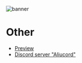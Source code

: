 ![banner](https://media.discordapp.net/attachments/963481848535719966/963733042889908224/Picsart_22-04-13_12-21-39-194.jpg?width=832&height=468)
# Other
* [Preview](https://media.discordapp.net/attachments/963481848535719966/963491337527783545/Picsart_22-04-12_20-15-53-123.jpg)
* [Discord server "Aliucord"](https://discord.gg/aliucord)
